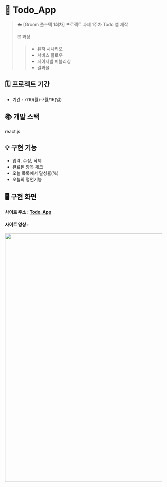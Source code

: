 # 📝 Todo_App
>☁️ [Groom 풀스택 1회차] 프로젝트 과제 1주차
>Todo 앱 제작
>
>☑️ 과정
>> * 유저 시나리오
>>  * 서비스 플로우
>>  * 페이지별 퍼블리싱
>>  * 결과물

## 🗓️ 프로젝트 기간
* 기간 : 7/10(월)-7월/16(일)
  
## 📚 개발 스택
react.js



## 💡 구현 기능 
* 입력, 수정, 삭제
* 완료된 항목 체크
* 오늘 목록에서 달성률(%)
* 오늘의 명언기능
  
## 🖥️ 구현 화면
#### 사이트 주소 : [Todo_App](https://jamesjoe0830.github.io/Todo_App/)

#### 사이트 영상 : 
<a align = "center" >
<img src ="https://github.com/JamesJoe0830/Todo_App/assets/93318615/9e4ca294-c792-43a0-9ba8-e165339bf856" width="800px"/>
</a>
